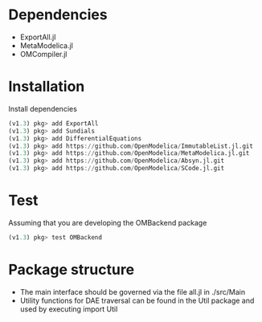 


# Dependencies
* ExportAll.jl
* MetaModelica.jl
* OMCompiler.jl

# Installation
Install dependencies
```julia
(v1.3) pkg> add ExportAll
(v1.3) pkg> add Sundials
(v1.3) pkg> add DifferentialEquations
(v1.3) pkg> add https://github.com/OpenModelica/ImmutableList.jl.git
(v1.3) pkg> add https://github.com/OpenModelica/MetaModelica.jl.git
(v1.3) pkg> add https://github.com/OpenModelica/Absyn.jl.git
(v1.3) pkg> add https://github.com/OpenModelica/SCode.jl.git
```

# Test
Assuming that you are developing the OMBackend package
```julia
(v1.3) pkg> test OMBackend
```


# Package structure
* The main interface should be governed via the file all.jl in ./src/Main
* Utility functions for DAE traversal can be found in the Util package and used by executing import Util

